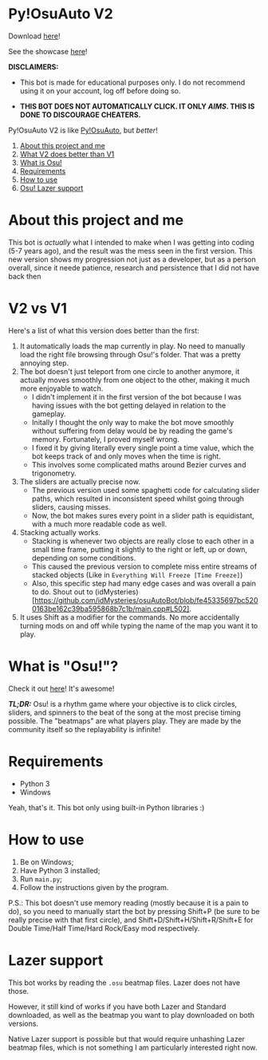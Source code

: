 Py!OsuAuto V2
=============

Download [here](https://github.com/vicb0/Py-OsuAuto-V2/releases)!

See the showcase [here](https://youtu.be/NljNioZ1FOk)!

**DISCLAIMERS:**

- This bot is made for educational purposes only. I do not recommend using it on your account, log off before doing so.  

- **THIS BOT DOES NOT AUTOMATICALLY CLICK. IT ONLY _AIMS_. THIS IS DONE TO DISCOURAGE CHEATERS.**

Py!OsuAuto V2 is like [Py!OsuAuto](https://github.com/victorborneo/Py-OsuAuto), but _better_!

1. [About this project and me](#about-this-project-and-me)
2. [What V2 does better than V1](#v2-vs-v1)
3. [What is Osu!](#what-is-osu)
4. [Requirements](#requirements)
5. [How to use](#how-to-use)
6. [Osu! Lazer support](#lazer-support)

# About this project and me
This bot is _actually_ what I intended to make when I was getting into coding (5-7 years ago), and the result was the mess seen in the first version.
This new version shows my progression not just as a developer, but as a person overall, since it neede patience, research and persistence that I did not have back then

# V2 vs V1
Here's a list of what this version does better than the first:
1. It automatically loads the map currently in play. No need to manually load the right file browsing through Osu!'s folder. That was a pretty annoying step.
2. The bot doesn't just teleport from one circle to another anymore, it actually moves smoothly from one object to the other, making it much more enjoyable to watch.
    - I didn't implement it in the first version of the bot because I was having issues with the bot getting delayed in relation to the gameplay.
    - Initally I thought the only way to make the bot move smoothly without suffering from delay would be by reading the game's memory. Fortunately, I proved myself wrong.
    - I fixed it by giving literally every single point a time value, which the bot keeps track of and only moves when the time is right.
    - This involves some complicated maths around Bezier curves and trigonometry.
3. The sliders are actually precise now.
    - The previous version used some spaghetti code for calculating slider paths, which resulted in inconsistent speed whilst going through sliders, causing misses.
    - Now, the bot makes sures every point in a slider path is equidistant, with a much more readable code as well.
4. Stacking actually works.
    - Stacking is whenever two objects are really close to each other in a small time frame, putting it slightly to the right or left, up or down, depending on some conditions.
    - This caused the previous version to complete miss entire streams of stacked objects (Like in `Everything Will Freeze [Time Freeze]`)
    - Also, this specific step had many edge cases and was overall a pain to do. Shout out to (idMysteries)[https://github.com/idMysteries/osuAutoBot/blob/fe45335697bc5200163be162c39ba595868b7c1b/main.cpp#L502].
5. It uses Shift as a modifier for the commands. No more accidentally turning mods on and off while typing the name of the map you want it to play.

# What is "Osu!"?
Check it out [here](https://osu.ppy.sh/home)! It's awesome!

_**TL;DR:**_
Osu! is a rhythm game where your objective is to click circles, sliders, and spinners to the beat of the song at the most precise timing possible.
The "beatmaps" are what players play. They are made by the community itself so the replayability is infinite!

# Requirements
- Python 3
- Windows

Yeah, that's it. This bot only using built-in Python libraries :)

# How to use
1. Be on Windows;
2. Have Python 3 installed;
3. Run `main.py`;
4. Follow the instructions given by the program.

P.S.: This bot doesn't use memory reading (mostly because it is a pain to do), so you need to manually start the bot by pressing Shift+P (be sure to be really precise with that first circle), and Shift+D/Shift+H/Shift+R/Shift+E for Double Time/Half Time/Hard Rock/Easy mod respectively.

# Lazer support
This bot works by reading the `.osu` beatmap files. Lazer does not have those.

However, it still kind of works if you have both Lazer and Standard downloaded, as well as the beatmap you want to play downloaded on both versions.

Native Lazer support is possible but that would require unhashing Lazer beatmap files, which is not something I am particularly interested right now.
